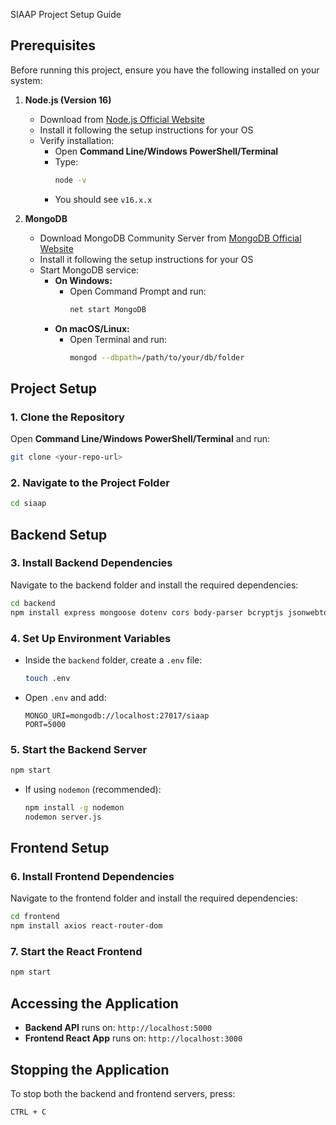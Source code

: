SIAAP Project Setup Guide
 
 ## **Prerequisites**
 Before running this project, ensure you have the following installed on your system:
 
 1. **Node.js (Version 16)**
    - Download from [Node.js Official Website](https://nodejs.org/)
    - Install it following the setup instructions for your OS
    - Verify installation:
      - Open **Command Line/Windows PowerShell/Terminal**
      - Type:
        ```sh
        node -v
        ```
      - You should see `v16.x.x`
 
 2. **MongoDB**
    - Download MongoDB Community Server from [MongoDB Official Website](https://www.mongodb.com/try/download/community)
    - Install it following the setup instructions for your OS
    - Start MongoDB service:
      - **On Windows:**
        - Open Command Prompt and run:
          ```sh
          net start MongoDB
          ```
      - **On macOS/Linux:**
        - Open Terminal and run:
          ```sh
          mongod --dbpath=/path/to/your/db/folder
          ```
 
 ## **Project Setup**
 
 ### **1. Clone the Repository**
 Open **Command Line/Windows PowerShell/Terminal** and run:
 ```sh
 git clone <your-repo-url>
 ```
 
 ### **2. Navigate to the Project Folder**
 ```sh
 cd siaap
 ```
 
 ## **Backend Setup**
 
 ### **3. Install Backend Dependencies**
 Navigate to the backend folder and install the required dependencies:
 ```sh
 cd backend
 npm install express mongoose dotenv cors body-parser bcryptjs jsonwebtoken cookie-parser
 ```
 
 ### **4. Set Up Environment Variables**
 - Inside the `backend` folder, create a `.env` file:
   ```sh
   touch .env
   ```
 - Open `.env` and add:
   ```env
   MONGO_URI=mongodb://localhost:27017/siaap
   PORT=5000
   ```
 
 ### **5. Start the Backend Server**
 ```sh
 npm start
 ```
 - If using `nodemon` (recommended):
   ```sh
   npm install -g nodemon
   nodemon server.js
   ```
 
 ## **Frontend Setup**
 
 ### **6. Install Frontend Dependencies**
 Navigate to the frontend folder and install the required dependencies:
 ```sh
 cd frontend
 npm install axios react-router-dom
 ```
 
 ### **7. Start the React Frontend**
 ```sh
 npm start
 ```
 
 ## **Accessing the Application**
 - **Backend API** runs on: `http://localhost:5000`
 - **Frontend React App** runs on: `http://localhost:3000`
 
 ## **Stopping the Application**
 To stop both the backend and frontend servers, press:
 ```sh
 CTRL + C
 ```